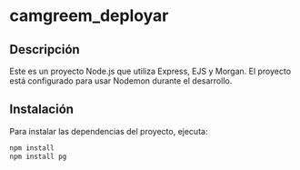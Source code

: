# camgreem_deployar

## Descripción
Este es un proyecto Node.js que utiliza Express, EJS y Morgan. El proyecto está configurado para usar Nodemon durante el desarrollo.

## Instalación
Para instalar las dependencias del proyecto, ejecuta:

```sh
npm install
npm install pg